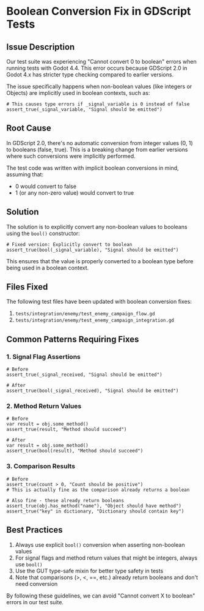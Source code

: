 # Boolean Conversion Fix in GDScript Tests

## Issue Description

Our test suite was experiencing "Cannot convert 0 to boolean" errors when running tests with Godot 4.4. This error occurs because GDScript 2.0 in Godot 4.x has stricter type checking compared to earlier versions.

The issue specifically happens when non-boolean values (like integers or Objects) are implicitly used in boolean contexts, such as:

```gdscript
# This causes type errors if _signal_variable is 0 instead of false
assert_true(_signal_variable, "Signal should be emitted")
```

## Root Cause

In GDScript 2.0, there's no automatic conversion from integer values (0, 1) to booleans (false, true). This is a breaking change from earlier versions where such conversions were implicitly performed.

The test code was written with implicit boolean conversions in mind, assuming that:
- 0 would convert to false
- 1 (or any non-zero value) would convert to true

## Solution

The solution is to explicitly convert any non-boolean values to booleans using the `bool()` constructor:

```gdscript
# Fixed version: Explicitly convert to boolean
assert_true(bool(_signal_variable), "Signal should be emitted")
```

This ensures that the value is properly converted to a boolean type before being used in a boolean context.

## Files Fixed

The following test files have been updated with boolean conversion fixes:

1. `tests/integration/enemy/test_enemy_campaign_flow.gd`
2. `tests/integration/enemy/test_enemy_campaign_integration.gd`

## Common Patterns Requiring Fixes

### 1. Signal Flag Assertions

```gdscript
# Before
assert_true(_signal_received, "Signal should be emitted")

# After
assert_true(bool(_signal_received), "Signal should be emitted")
```

### 2. Method Return Values

```gdscript
# Before
var result = obj.some_method()
assert_true(result, "Method should succeed")

# After
var result = obj.some_method()
assert_true(bool(result), "Method should succeed")
```

### 3. Comparison Results

```gdscript
# Before
assert_true(count > 0, "Count should be positive")
# This is actually fine as the comparison already returns a boolean

# Also fine - these already return booleans
assert_true(obj.has_method("name"), "Object should have method")
assert_true("key" in dictionary, "Dictionary should contain key")
```

## Best Practices

1. Always use explicit `bool()` conversion when asserting non-boolean values
2. For signal flags and method return values that might be integers, always use `bool()`
3. Use the GUT type-safe mixin for better type safety in tests
4. Note that comparisons (>, <, ==, etc.) already return booleans and don't need conversion

By following these guidelines, we can avoid "Cannot convert X to boolean" errors in our test suite. 